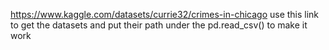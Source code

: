 https://www.kaggle.com/datasets/currie32/crimes-in-chicago 
use this link to get the datasets and put their path under the 
pd.read_csv() to make it work

